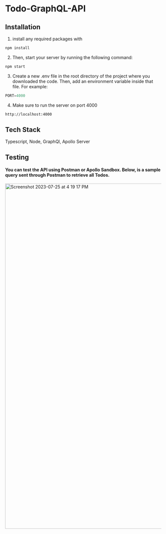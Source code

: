 # Todo-GraphQL-API

## Installation

1) install any required packages with
```bash
npm install
```
2) Then, start your server by running the following command:
```bash
npm start
```
3) Create a new .env file in the root directory of the project where you downloaded the code. Then, add an environment variable inside that file. For example:
```Typescript
PORT=4000
```
4) Make sure to run the server on port 4000
```bash
http://localhost:4000
```

## Tech Stack
Typescript, Node, GraphQl, Apollo Server

## Testing
#### You can test the API using Postman or Apollo Sandbox. Below, is a sample query sent through Postman to retrieve all Todos. 

<img width="1113" alt="Screenshot 2023-07-25 at 4 19 17 PM" src="https://github.com/kabdulka/Todo-GraphQL-API/assets/15660934/9eca7a60-41d7-47f8-aef7-2eec4de1216b">
